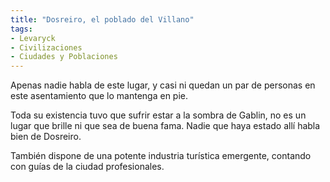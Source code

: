 ```yaml
---
title: "Dosreiro, el poblado del Villano" 
tags: 
- Levaryck 
- Civilizaciones
- Ciudades y Poblaciones
---
```


Apenas nadie habla de este lugar, y casi ni quedan un par de personas en este asentamiento que lo mantenga en pie.

Toda su existencia tuvo que sufrir estar a la sombra de Gablin, no es un lugar que brille ni que sea de buena fama. Nadie que haya estado allí habla bien de Dosreiro.

También dispone de una potente industria turística emergente, contando con guías de la ciudad profesionales.